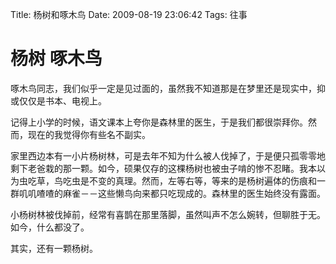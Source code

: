 Title: 杨树和啄木鸟
Date: 2009-08-19 23:06:42
Tags: 往事

# 杨树 啄木鸟
啄木鸟同志，我们似乎一定是见过面的，虽然我不知道那是在梦里还是现实中，抑或仅仅是书本、电视上。

记得上小学的时候，语文课本上夸你是森林里的医生，于是我们都很崇拜你。然而，现在的我觉得你有些名不副实。

家里西边本有一小片杨树林，可是去年不知为什么被人伐掉了，于是便只孤零零地剩下老爸栽的那一颗。如今，硕果仅存的这棵杨树也被虫子啃的惨不忍睹。我本以为虫吃草，鸟吃虫是不变的真理。然而，左等右等，等来的是杨树遍体的伤痕和一群叽叽喳喳的麻雀－－这些懒鸟向来都只吃现成的。森林里的医生始终没有露面。

小杨树林被伐掉前，经常有喜鹊在那里落脚，虽然叫声不怎么婉转，但聊胜于无。如今，什么都没了。

其实，还有一颗杨树。
